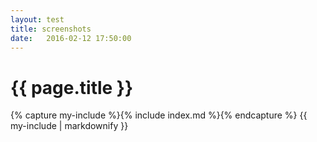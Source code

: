 ```yaml
---
layout: test
title: screenshots
date:   2016-02-12 17:50:00
---
```


{{ page.title }}
================

{% capture my-include %}{% include index.md %}{% endcapture %}
{{ my-include | markdownify }}

